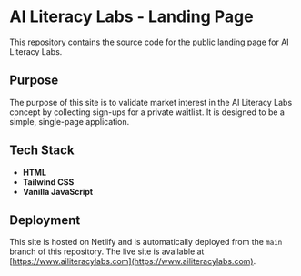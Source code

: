 # AI Literacy Labs - Landing Page

This repository contains the source code for the public landing page for AI Literacy Labs.

## Purpose

The purpose of this site is to validate market interest in the AI Literacy Labs concept by collecting sign-ups for a private waitlist. It is designed to be a simple, single-page application.

## Tech Stack

* **HTML**
* **Tailwind CSS**
* **Vanilla JavaScript**

## Deployment

This site is hosted on Netlify and is automatically deployed from the `main` branch of this repository. The live site is available at [https://www.ailiteracylabs.com](https://www.ailiteracylabs.com).
